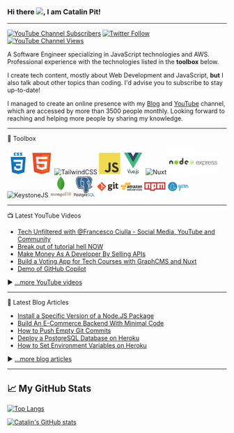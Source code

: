 ### Hi there <img src="https://raw.githubusercontent.com/MartinHeinz/MartinHeinz/master/wave.gif" width="30px">, I am Catalin Pit!

---

[![YouTube Channel Subscribers](https://img.shields.io/youtube/channel/subscribers/UCl1IRCSmm74qhcFNPTHcbMg?label=People%20subscribed%20to%20my%20channel&style=social)](https://www.youtube.com/channel/UCl1IRCSmm74qhcFNPTHcbMg?sub_confirmation=1) [![Twitter Follow](https://img.shields.io/twitter/follow/catalinmpit?label=People%20following%20me%20on%20Twitter&style=social)](https://twitter.com/intent/follow?screen_name=catalinmpit) [![YouTube Channel Views](https://img.shields.io/youtube/channel/views/UCl1IRCSmm74qhcFNPTHcbMg?label=Total%20views%20on%20my%20channel&style=social)](https://www.youtube.com/channel/UCl1IRCSmm74qhcFNPTHcbMg?sub_confirmation=1)

A Software Engineer specializing in JavaScript technologies and AWS. Professional experience with the technologies listed in the **toolbox** below.

I create tech content, mostly about Web Development and JavaScript, **but** I also talk about other topics than coding. I'd advise you to subscribe to stay up-to-date!

I managed to create an online presence with my [Blog](https://catalins.tech) and [YouTube](https://catalins.tech/youtube) channel, which are accessed by more than 3500 people monthly. Looking forward to reaching and helping more people by sharing my knowledge.

---

🧰 Toolbox

<img src="https://github.com/devicons/devicon/blob/master/icons/css3/css3-plain-wordmark.svg" alt="CSS" width="50" height="50"/> <img src="https://github.com/devicons/devicon/blob/master/icons/html5/html5-original.svg" alt="HTML" width="50" height="50"/> <img src="https://cdn.worldvectorlogo.com/logos/tailwindcss.svg" alt="TailwindCSS" width="50" height="50"/> 
<img src="https://github.com/devicons/devicon/blob/master/icons/javascript/javascript-original.svg" alt="JavaScript" width="50" height="50"/> 
<img src="https://github.com/devicons/devicon/blob/master/icons/vuejs/vuejs-original-wordmark.svg" alt="VueJS" width="50" height="50"/> <img src="https://nuxtjs.org/logos/nuxtjs-typo.svg" alt="Nuxt" width="90" height="50"/> 
<img src="https://github.com/devicons/devicon/blob/master/icons/nodejs/nodejs-original-wordmark.svg" alt="NodeJS" width="60" height="60"/>
<img src="https://github.com/devicons/devicon/blob/master/icons/express/express-original-wordmark.svg" alt="ExpressJS" width="50" height="50"/> <img src="https://cdn.worldvectorlogo.com/logos/keystonejs.svg" alt="KeystoneJS" width="50" height="50"/>
<img src="https://github.com/devicons/devicon/blob/master/icons/mongodb/mongodb-original-wordmark.svg" alt="MongoDB" width="50" height="50"/>
<img src="https://github.com/devicons/devicon/blob/master/icons/postgresql/postgresql-original-wordmark.svg" alt="PostgreSQL" width="50" height="50"/>
<img src="https://github.com/devicons/devicon/blob/master/icons/git/git-original-wordmark.svg" alt="Git" width="50" height="50"/>
<img src="https://github.com/devicons/devicon/blob/master/icons/amazonwebservices/amazonwebservices-original-wordmark.svg" alt="AWS" width="50" height="50"/>
<img src="https://github.com/devicons/devicon/blob/master/icons/npm/npm-original-wordmark.svg" alt="npm" width="50" height="50"/> <img src="https://github.com/devicons/devicon/blob/master/icons/yarn/yarn-original-wordmark.svg" alt="yarn" width="50" height="50"/> 

---

📺 Latest YouTube Videos

<!-- YOUTUBE-VIDEOS-LIST:START -->
- [Tech Unfiltered with @Francesco Ciulla  - Social Media, YouTube and Community](https://www.youtube.com/watch?v=KeJ7MlwwVK4)
- [Break out of tutorial hell NOW](https://www.youtube.com/watch?v=blot-hR3ZWA)
- [Make Money As A Developer By Selling APIs](https://www.youtube.com/watch?v=TvRe8NLbF30)
- [Build a Voting App for Tech Courses with GraphCMS and Nuxt](https://www.youtube.com/watch?v=bsOHkdYFSK4)
- [Demo of GitHub Copilot](https://www.youtube.com/watch?v=edSZh-tpTIk)
<!-- YOUTUBE-VIDEOS-LIST:END -->


▶ [...more YouTube videos](https://www.youtube.com/channel/UCl1IRCSmm74qhcFNPTHcbMg?sub_confirmation=1)

---

📘 Latest Blog Articles

<!-- BLOG-POST-LIST:START -->
- [Install a Specific Version of a Node.JS Package](https://catalins.tech/install-a-specific-version-of-a-nodejs-package)
- [Build An E-Commerce Backend With Minimal Code](https://catalins.tech/hasura-ecommerce-backend)
- [How to Push Empty Git Commits](https://catalins.tech/git-empty-commit)
- [Deploy a PostgreSQL Database on Heroku](https://catalins.tech/heroku-postgres)
- [How to Set Environment Variables on Heroku](https://catalins.tech/heroku-environment-variables)
<!-- BLOG-POST-LIST:END -->

▶ [...more blog articles](https://catalins.tech)

---

## &#x1f4c8; My GitHub Stats

[![Top Langs](https://github-readme-stats.vercel.app/api/top-langs/?username=catalinpit&hide=java,html,css&theme=radical)](https://github.com/anuraghazra/github-readme-stats)

[![Catalin's GitHub stats](https://github-readme-stats.vercel.app/api?username=catalinpit&theme=radical)](https://github.com/anuraghazra/github-readme-stats)

